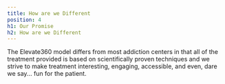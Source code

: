 ```yaml
---
title: How are we Different
position: 4
h1: Our Promise
h2: How are we Different
---
```


The Elevate360 model differs from most addiction centers in that all of the treatment provided is based on scientifically proven techniques and we strive to make treatment interesting, engaging, accessible, and even, dare we say... fun for the patient.
